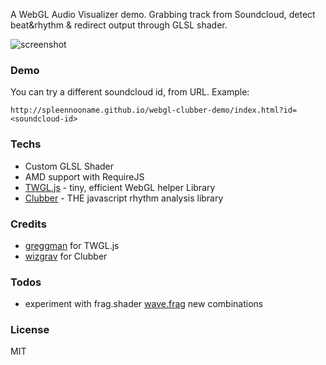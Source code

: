 A WebGL Audio Visualizer demo. Grabbing track from Soundcloud, detect beat&rhythm & redirect output through GLSL shader. 

![screenshot](https://spleennooname.github.io/webg-clubber-demo/img/social.jpg)

### Demo

You can try a different soundcloud id, from URL. Example:

```
http://spleennooname.github.io/webgl-clubber-demo/index.html?id=<soundcloud-id>
```

### Techs

  * Custom GLSL Shader
  * AMD support with RequireJS
  * [TWGL.js](https://twgljs.org/) - tiny, efficient WebGL helper Library
  * [Clubber](https://github.com/wizgrav/clubber) - THE javascript rhythm analysis library

### Credits

* [greggman](https://github.com/greggman) for TWGL.js
* [wizgrav](https://github.com/wizgrav) for Clubber

### Todos

 - experiment with frag.shader [wave.frag](https://github.com/spleennooname/webg-clubber-demo/blob/master/shaders/wave.frag) new combinations

### License

MIT
